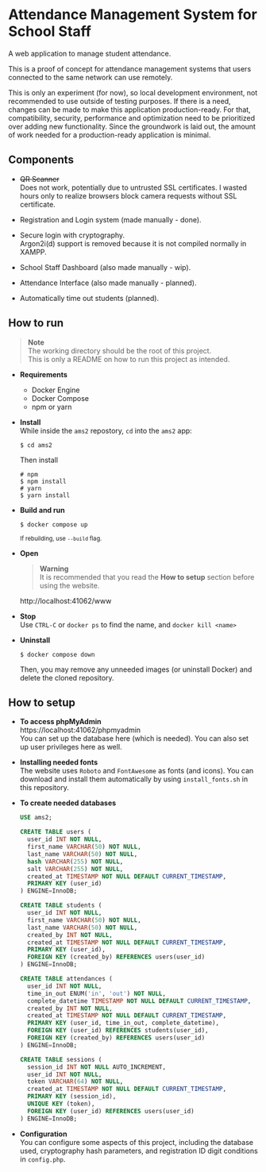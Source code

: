 # Attendance Management System for School Staff

A web application to manage student attendance.

This is a proof of concept for attendance management systems that users connected to the same network can use remotely.   

This is only an experiment (for now), so local development environment, not recommended to use outside of testing purposes. If there is a need, changes can be made to make this application production-ready. For that, compatibility, security, performance and optimization need to be prioritized over adding new functionality. Since the groundwork is laid out, the amount of work needed for a production-ready application is minimal.  


## Components  
- ~~QR Scanner~~  
  Does not work, potentially due to untrusted SSL certificates. I wasted hours only to realize browsers block camera requests without SSL certificate.   

- Registration and Login system (made manually - done).  

- Secure login with cryptography.  
  Argon2i(d) support is removed because it is not compiled normally in XAMPP.

- School Staff Dashboard (also made manually - wip).  

- Attendance Interface (also made manually - planned).  

- Automatically time out students (planned).  

## How to run
> **Note**  
> The working directory should be the root of this project.  
> This is only a README on how to run this project as intended.  

* **Requirements**  
  - Docker Engine
  - Docker Compose
  - npm or yarn

* **Install**  
  While inside the `ams2` repostory, `cd` into the `ams2` app:
  ```pwsh
  $ cd ams2
  ```
  Then install
  ```pwsh
  # npm
  $ npm install
  # yarn
  $ yarn install
  ```

* **Build and run**  
  ```pwsh
  $ docker compose up
  ```
  <sup> If rebuilding, use `--build` flag.

* **Open**  
  > **Warning**  
  > It is recommended that you read the **How to setup** section before using the website.

  http://localhost:41062/www

* **Stop**  
  Use `CTRL-C` or `docker ps` to find the name, and `docker kill <name>`

* **Uninstall**  
  ```pwsh
  $ docker compose down
  ```
  Then, you may remove any unneeded images (or uninstall Docker) and delete the cloned repository.

## How to setup

* **To access phpMyAdmin**  
  https://localhost:41062/phpmyadmin  
  You can set up the database here (which is needed). You can also set up user privileges here as well.

* **Installing needed fonts**  
  The website uses `Roboto` and `FontAwesome` as fonts (and icons).
  You can download and install them automatically by using `install_fonts.sh` in this repository. 

* **To create needed databases**  
  ```sql
  USE ams2;

  CREATE TABLE users (
    user_id INT NOT NULL,
    first_name VARCHAR(50) NOT NULL,
    last_name VARCHAR(50) NOT NULL,
    hash VARCHAR(255) NOT NULL,
    salt VARCHAR(255) NOT NULL,
    created_at TIMESTAMP NOT NULL DEFAULT CURRENT_TIMESTAMP,
    PRIMARY KEY (user_id)
  ) ENGINE=InnoDB;

  CREATE TABLE students (
    user_id INT NOT NULL,
    first_name VARCHAR(50) NOT NULL,
    last_name VARCHAR(50) NOT NULL,
    created_by INT NOT NULL,
    created_at TIMESTAMP NOT NULL DEFAULT CURRENT_TIMESTAMP,
    PRIMARY KEY (user_id),
    FOREIGN KEY (created_by) REFERENCES users(user_id)
  ) ENGINE=InnoDB;

  CREATE TABLE attendances (
    user_id INT NOT NULL,
    time_in_out ENUM('in', 'out') NOT NULL,
    complete_datetime TIMESTAMP NOT NULL DEFAULT CURRENT_TIMESTAMP,
    created_by INT NOT NULL,
    created_at TIMESTAMP NOT NULL DEFAULT CURRENT_TIMESTAMP,
    PRIMARY KEY (user_id, time_in_out, complete_datetime),
    FOREIGN KEY (user_id) REFERENCES students(user_id),
    FOREIGN KEY (created_by) REFERENCES users(user_id)
  ) ENGINE=InnoDB;

  CREATE TABLE sessions (
    session_id INT NOT NULL AUTO_INCREMENT,
    user_id INT NOT NULL,
    token VARCHAR(64) NOT NULL,
    created_at TIMESTAMP NOT NULL DEFAULT CURRENT_TIMESTAMP,
    PRIMARY KEY (session_id),
    UNIQUE KEY (token),
    FOREIGN KEY (user_id) REFERENCES users(user_id)
  ) ENGINE=InnoDB;
  ```

* **Configuration**  
  You can configure some aspects of this project, including the database used, cryptography hash parameters, and registration ID digit conditions in `config.php`.
